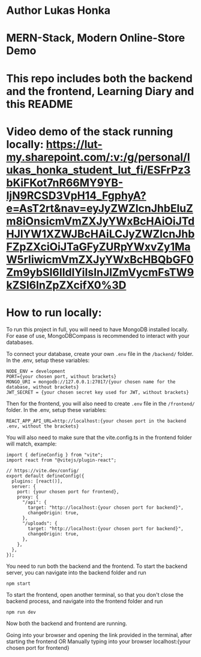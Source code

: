 # Author Lukas Honka

# MERN-Stack, Modern Online-Store Demo

# This repo includes both the backend and the frontend, Learning Diary and this README

# Video demo of the stack running locally: https://lut-my.sharepoint.com/:v:/g/personal/lukas_honka_student_lut_fi/ESFrPz3bKiFKot7nR66MY9YB-IjN9RCSD3VpH14_FgphyA?e=AsT2rt&nav=eyJyZWZlcnJhbEluZm8iOnsicmVmZXJyYWxBcHAiOiJTdHJlYW1XZWJBcHAiLCJyZWZlcnJhbFZpZXciOiJTaGFyZURpYWxvZy1MaW5rIiwicmVmZXJyYWxBcHBQbGF0Zm9ybSI6IldlYiIsInJlZmVycmFsTW9kZSI6InZpZXcifX0%3D

# How to run locally:
To run this project in full, you will need to have MongoDB installed locally. For ease of use, MongoDBCompass is recommended to interact with your databases.

To connect your database, create your own ```.env``` file in the ```/backend/``` folder.
In the .env, setup these variables:
```
NODE_ENV = development
PORT={your chosen port, without brackets}
MONGO_URI = mongodb://127.0.0.1:27017/{your chosen name for the database, without brackets}
JWT_SECRET = {your chosen secret key used for JWT, without brackets}
```
Then for the frontend, you will also need to create ```.env``` file in the ```/frontend/``` folder.
In the .env, setup these variables: 
```
REACT_APP_API_URL=http://localhost:{your chosen port in the backend .env, without the brackets}
```
You will also need to make sure that the vite.config.ts in the frontend folder will match, example:
```
import { defineConfig } from "vite";
import react from "@vitejs/plugin-react";

// https://vite.dev/config/
export default defineConfig({
  plugins: [react()],
  server: {
    port: {your chosen port for frontend},
    proxy: {
      "/api": {
        target: "http://localhost:{your chosen port for backend}",
        changeOrigin: true,
      },
      "/uploads": {
        target: "http://localhost:{your chosen port for backend}",
        changeOrigin: true,
      },
    },
  },
});
```


You need to run both the backend and the frontend. 
To start the backend server, you can navigate into the backend folder and run 
```
npm start
```
To start the frontend, open another terminal, so that you don't close the backend process, and navigate into the frontend folder and run 
```
npm run dev
```

Now both the backend and frontend are running. 

Going into your browser and opening the link provided in the terminal, after starting the frontend
OR
Manually typing into your browser localhost:{your chosen port for frontend}
